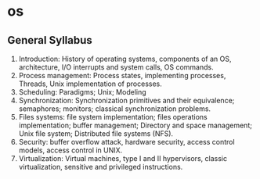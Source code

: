# os

## General Syllabus
1. Introduction: History of operating systems, components of an OS, architecture, I/O interrupts and system calls, OS commands.
2. Process management: Process states, implementing processes, Threads, Unix implementation of processes.
3. Scheduling: Paradigms; Unix; Modeling
4. Synchronization: Synchronization primitives and their equivalence; semaphores; monitors; classical synchronization problems.
5. Files systems: file system implementation; files operations implementation; buffer management; Directory and space management; Unix file system; Distributed file systems (NFS).
6. Security: buffer overflow attack, hardware security, access control models, access control in UNIX.
7. Virtualization: Virtual machines, type I and II hypervisors, classic virtualization, sensitive and privileged instructions.
